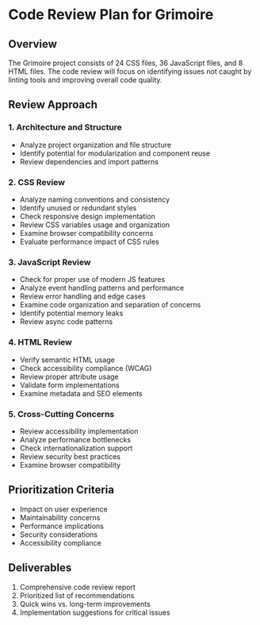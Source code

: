 # Code Review Plan for Grimoire

## Overview
The Grimoire project consists of 24 CSS files, 36 JavaScript files, and 8 HTML files. The code review will focus on identifying issues not caught by linting tools and improving overall code quality.

## Review Approach

### 1. Architecture and Structure
- Analyze project organization and file structure
- Identify potential for modularization and component reuse
- Review dependencies and import patterns

### 2. CSS Review
- Analyze naming conventions and consistency
- Identify unused or redundant styles
- Check responsive design implementation
- Review CSS variables usage and organization
- Examine browser compatibility concerns
- Evaluate performance impact of CSS rules

### 3. JavaScript Review
- Check for proper use of modern JS features
- Analyze event handling patterns and performance
- Review error handling and edge cases
- Examine code organization and separation of concerns
- Identify potential memory leaks
- Review async code patterns

### 4. HTML Review
- Verify semantic HTML usage
- Check accessibility compliance (WCAG)
- Review proper attribute usage
- Validate form implementations
- Examine metadata and SEO elements

### 5. Cross-Cutting Concerns
- Review accessibility implementation
- Analyze performance bottlenecks
- Check internationalization support
- Review security best practices
- Examine browser compatibility

## Prioritization Criteria
- Impact on user experience
- Maintainability concerns
- Performance implications
- Security considerations
- Accessibility compliance

## Deliverables
1. Comprehensive code review report
2. Prioritized list of recommendations
3. Quick wins vs. long-term improvements
4. Implementation suggestions for critical issues 